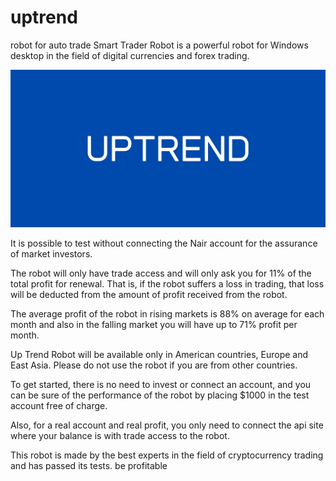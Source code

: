 # uptrend
robot for auto trade
Smart Trader Robot is a powerful robot for Windows desktop in the field of digital currencies and forex trading.

<img src="https://github.com/robo-uptrend/uptrend/blob/main/photo_2022-10-26_18-52-22.jpg?raw=true" >

It is possible to test without connecting the Nair account for the assurance of market investors.

The robot will only have trade access and will only ask you for 11% of the total profit for renewal. That is, if the robot suffers a loss in trading, that loss will be deducted from the amount of profit received from the robot.

The average profit of the robot in rising markets is 88% on average for each month and also in the falling market you will have up to 71% profit per month.

Up Trend Robot will be available only in American countries, Europe and East Asia. Please do not use the robot if you are from other countries.

To get started, there is no need to invest or connect an account, and you can be sure of the performance of the robot by placing $1000 in the test account free of charge.

Also, for a real account and real profit, you only need to connect the api site where your balance is with trade access to the robot.

This robot is made by the best experts in the field of cryptocurrency trading and has passed its tests.
be profitable

